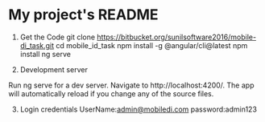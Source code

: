 # My project's README


1. Get the Code
git clone https://bitbucket.org/sunilsoftware2016/mobile-di_task.git
cd mobile_id_task
npm install -g @angular/cli@latest
npm install
ng serve

2. Development server

Run ng serve for a dev server. Navigate to http://localhost:4200/. The app will automatically reload if you change any of the source files.

3. Login credentials
   UserName:admin@mobiledi.com
   password:admin123